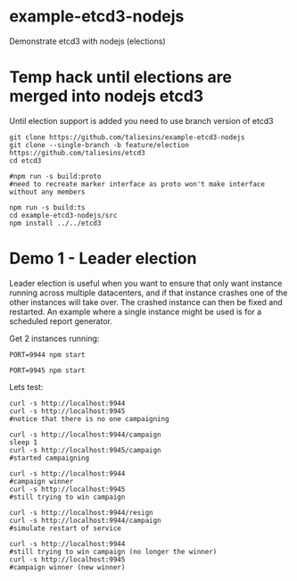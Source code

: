 # example-etcd3-nodejs

Demonstrate etcd3 with nodejs (elections)

# Temp hack until elections are merged into nodejs etcd3
Until election support is added you need to use branch version of etcd3
```
git clone https://github.com/taliesins/example-etcd3-nodejs
git clone --single-branch -b feature/election https://github.com/taliesins/etcd3
cd etcd3

#npm run -s build:proto
#need to recreate marker interface as proto won't make interface without any members

npm run -s build:ts
cd example-etcd3-nodejs/src
npm install ../../etcd3
```

# Demo 1 - Leader election

Leader election is useful when you want to ensure that only want instance running across multiple datacenters, and if that instance crashes one of the other instances will take over. The crashed instance can then be fixed and restarted. An example where a single instance might be used is for a scheduled report generator.

Get 2 instances running:
```
PORT=9944 npm start
```
```
PORT=9945 npm start
```

Lets test:
```
curl -s http://localhost:9944
curl -s http://localhost:9945
#notice that there is no one campaigning

curl -s http://localhost:9944/campaign
sleep 1
curl -s http://localhost:9945/campaign
#started campaigning

curl -s http://localhost:9944
#campaign winner 
curl -s http://localhost:9945
#still trying to win campaign

curl -s http://localhost:9944/resign
curl -s http://localhost:9944/campaign
#simulate restart of service

curl -s http://localhost:9944
#still trying to win campaign (no longer the winner)
curl -s http://localhost:9945
#campaign winner (new winner) 
```
